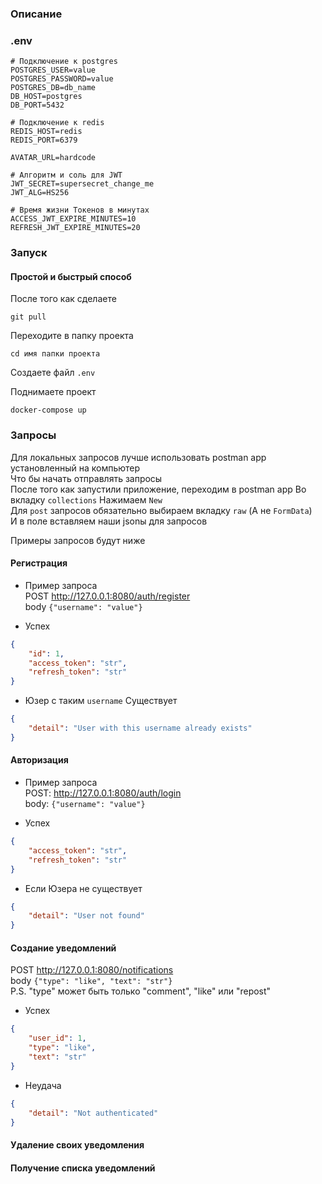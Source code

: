 ### Описание

### .env
```dotenv
# Подключение к postgres
POSTGRES_USER=value
POSTGRES_PASSWORD=value
POSTGRES_DB=db_name
DB_HOST=postgres
DB_PORT=5432

# Подключение к redis
REDIS_HOST=redis
REDIS_PORT=6379

AVATAR_URL=hardcode

# Алгоритм и соль для JWT
JWT_SECRET=supersecret_change_me
JWT_ALG=HS256

# Время жизни Токенов в минутах
ACCESS_JWT_EXPIRE_MINUTES=10
REFRESH_JWT_EXPIRE_MINUTES=20
```
### Запуск
#### Простой и быстрый способ
После того как сделаете
```shell
git pull
```
Переходите в папку проекта
```shell
cd имя папки проекта
```
Создаете файл `.env`  

Поднимаете проект
```shell
docker-compose up
```

### Запросы
Для локальных запросов лучше использовать postman app установленный на компьютер  
Что бы начать отправлять запросы  
После того как запустили приложение, переходим в postman app
Во вкладку `collections`
Нажимаем `New`  
Для `post` запросов обязательно выбираем вкладку `raw` (А не `FormData`)  
И в поле вставляем наши jsonы для запросов  

Примеры запросов будут ниже

#### Регистрация
- Пример запроса  
POST http://127.0.0.1:8080/auth/register  
body `{"username": "value"}`  

- Успех
```JSON
{
    "id": 1,
    "access_token": "str",
    "refresh_token": "str"
}
```

- Юзер с таким `username` Существует
```JSON
{
    "detail": "User with this username already exists"
}
```

#### Авторизация
- Пример запроса  
POST: http://127.0.0.1:8080/auth/login  
body: `{"username": "value"}`  

- Успех
```JSON
{
    "access_token": "str",
    "refresh_token": "str"
}
```

- Если Юзера не существует
```JSON
{
    "detail": "User not found"
}
```

#### Создание уведомлений

POST http://127.0.0.1:8080/notifications  
body `{"type": "like", "text": "str"}`  
P.S. "type" может быть только "comment", "like" или "repost"  

- Успех
```JSON
{
    "user_id": 1,
    "type": "like",
    "text": "str"
}
```
- Неудача
```JSON
{
    "detail": "Not authenticated"
}
```

#### Удаление своих уведомления
#### Получение списка уведомлений
